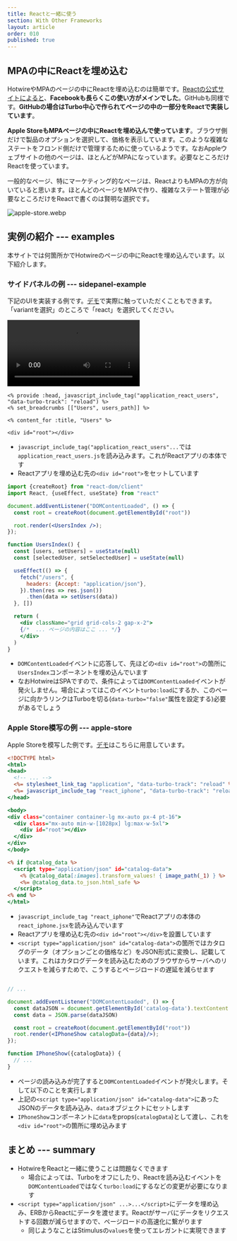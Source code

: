 ```yaml
---
title: Reactと一緒に使う
section: With Other Frameworks
layout: article
order: 010
published: true
---
```


## MPAの中にReactを埋め込む

HotwireやMPAのページの中にReactを埋め込むのは簡単です。[Reactの公式サイトによると](https://ja.react.dev/learn/add-react-to-an-existing-project#using-react-for-a-part-of-your-existing-page)、**Facebookも長らくこの使い方がメインでした**。GitHubも同様です。**GitHubの場合はTurbo中心で作られてページの中の一部分をReactで実装しています**。

**Apple StoreもMPAページの中にReactを埋め込んで使っています**。ブラウザ側だけで製品のオプションを選択して、価格を表示しています。このような複雑なステートをフロンド側だけで管理するために使っているようです。なおAppleウェブサイトの他のページは、ほとんどがMPAになっています。必要なところだけReactを使っています。

一般的なページ、特にマーケティング的なページは、ReactよりもMPAの方が向いていると思います。ほとんどのページをMPAで作り、複雑なステート管理が必要なところだけをReactで書くのは賢明な選択です。

![apple-store.webp](content_images/apple-store.webp "max-w-[500px] mx-auto")

## 実例の紹介 --- examples

本サイトでは何箇所かでHotwireのページの中にReactを埋め込んでいます。以下紹介します。

### サイドパネルの例 --- sidepanel-example

下記のUIを実装する例です。[デモ](/users)で実際に触っていただくこともできます。「variantを選択」のところで「react」を選択してください。

![side-panel-hotwire.mov](content_images/side-panel-hotwire.mov "mx-auto max-w-[500px]")

```erb:app/views/users/index.html+react.erb
<% provide :head, javascript_include_tag("application_react_users", "data-turbo-track": "reload") %>
<% set_breadcrumbs [["Users", users_path]] %>

<% content_for :title, "Users" %>

<div id="root"></div>
```

* `javascript_include_tag("application_react_users"...`では`application_react_users.js`を読み込みます。これがReactアプリの本体です
* Reactアプリを埋め込む先の`<div id="root">`をセットしています

```jsx
import {createRoot} from "react-dom/client"
import React, {useEffect, useState} from "react"

document.addEventListener("DOMContentLoaded", () => {
  const root = createRoot(document.getElementById("root"))

  root.render(<UsersIndex />);
});

function UsersIndex() {
  const [users, setUsers] = useState(null)
  const [selectedUser, setSelectedUser] = useState(null)

  useEffect(() => {
    fetch("/users", {
      headers: {Accept: "application/json"},
    }).then(res => res.json())
      .then(data => setUsers(data))
  }, [])

  return (
    <div className="grid grid-cols-2 gap-x-2">
    {/*  ... ページの内容はここ ... */}
    </div>
  )
}
```

* `DOMContentLoaded`イベントに応答して、先ほどの`<div id="root">`の箇所に`UsersIndex`コンポーネントを埋め込んでいます
* なおHotwireはSPAですので、条件によっては`DOMContentLoaded`イベントが発火しません。場合によってはこのイベント`turbo:load`にするか、このページに向かうリンクはTurboを切る(`data-turbo="false"`属性を設定する)必要があるでしょう

### Apple Store模写の例 --- apple-store

Apple Storeを模写した例です。[デモ](/react/iphone)はこちらに用意しています。

```erb:app/views/react/iphone.html.erb
<!DOCTYPE html>
<html>
<head>
  <!-- ... -->
  <%= stylesheet_link_tag "application", "data-turbo-track": "reload" %>
  <%= javascript_include_tag "react_iphone", "data-turbo-track": "reload", type: "module" %>
</head>

<body>
<div class="container container-lg mx-auto px-4 pt-16">
  <div class="mx-auto min-w-[1028px] lg:max-w-5xl">
    <div id="root"></div>
  </div>
</div>
</body>

<% if @catalog_data %>
  <script type="application/json" id="catalog-data">
    <% @catalog_data[:images].transform_values! { image_path(_1) } %>
    <%= @catalog_data.to_json.html_safe %>
  </script>
<% end %>
</html>
```

* `javascript_include_tag "react_iphone"`でReactアプリの本体の`react_iphone.jsx`を読み込んでいます
* Reactアプリを埋め込む先の`<div id="root"></div>`を設置しています
* `<script type="application/json" id="catalog-data">`の箇所ではカタログのデータ（オプションごとの価格など）をJSON形式に変換し、記載しています。これはカタログデータを読み込むためのブラウザからサーバへのリクエストを減らすためで、こうするとページロードの遅延を減らせます

```jsx:app/javascript/react_iphone.jsx

// ...

document.addEventListener("DOMContentLoaded", () => {
  const dataJSON = document.getElementById('catalog-data').textContent
  const data = JSON.parse(dataJSON)

  const root = createRoot(document.getElementById("root"))
  root.render(<IPhoneShow catalogData={data}/>);
});

function IPhoneShow({catalogData}) {
  // ...
}
```

* ページの読み込みが完了すると`DOMContentLoaded`イベントが発火します。そして以下のことを実行します
* 上記の`<script type="application/json" id="catalog-data">`にあったJSONのデータを読み込み、`data`オブジェクトにセットします
* `IPhoneShow`コンポーネントに`data`をprops(`catalogData`)として渡し、これを`<div id="root">`の箇所に埋め込みます

## まとめ --- summary

* HotwireをReactと一緒に使うことは問題なくできます
    * 場合によっては、Turboをオフにしたり、Reactを読み込むイベントを`DOMContentLoaded`ではなく`turbo:load`にするなどの変更が必要になります
* `<script type="application/json" ...>...</script>`にデータを埋め込み、ERBからReactにデータを渡せます。Reactがサーバにデータをリクエストする回数が減らせますので、ページロードの高速化に繋がります
    * 同じようなことはStimulusの`values`を使ってエレガントに実現できます
